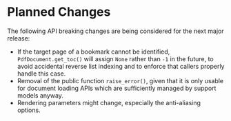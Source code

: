 <!-- SPDX-FileCopyrightText: 2022 geisserml <geisserml@gmail.com> -->
<!-- SPDX-License-Identifier: CC-BY-4.0 -->

# Planned Changes

The following API breaking changes are being considered for the next major release:
* If the target page of a bookmark cannot be identified, `PdfDocument.get_toc()` will assign `None` rather than `-1` in the future, to avoid accidental reverse list indexing and to enforce that callers properly handle this case.
* Removal of the public function `raise_error()`, given that it is only usable for document loading APIs which are sufficiently managed by support models anyway.
* Rendering parameters might change, especially the anti-aliasing options.
